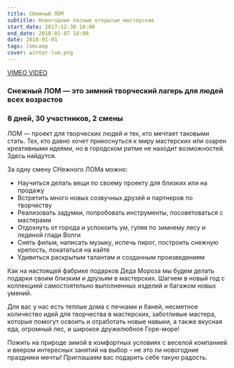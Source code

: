 ```yaml
---
title: СНежный ЛОМ
subtitle: Новогодние лесные открытые мастерские
start_date: 2017-12-30 10:00
end_date: 2018-01-07 18:00
date: 2018-01-01
tags: lomcamp
cover: winter-lom.png
---
```


[VIMEO VIDEO](https://vimeo.com/287449460)

### Снежный ЛОМ — это зимний творческий лагерь для людей всех возрастов

### 8 дней, 30 участников, 2 смены

ЛОМ — проект для творческих людей и тех, кто мечтает таковыми стать. Тех, кто давно хочет прикоснуться к миру мастерских или озарен креативными идеями, но в городском ритме не находит возможностей. Здесь найдутся.

За одну смену СНежного ЛОМа можно:

- Научиться делать вещи по своему проекту для близких или на продажу
- Встретить много новых созвучных друзей и партнеров по творчеству
- Реализовать задумки, попробовать инструменты, посоветоваться с мастерами
- Отдохнуть от города и успокоить ум, гуляя по зимнему лесу и ледяной глади Волги
- Снять фильм, написать музыку, испечь пирог, построить снежную крепость, покататься на кайте
- Удивиться раскрытым талантам и созданным произведениям

Как на настоящей фабрике подарков Деда Мороза мы будем делать подарки своим близким и друзьям в мастерских. Шагнем в новый год с коллекцией самостоятельно выполненных изделий и багажом новых умений.

Для вас у нас есть теплые дома с печками и баней, несметное количество идей для творчества в мастерских, заботливые мастера, которые помогут освоить и отработать новые навыки, а также вкусная еда, огромный лес, и широкое дружелюбное Горе-море!

Пожить на природе зимой в комфортных условиях с веселой компанией и веером интересных занятий на выбор – не это ли новогодние праздники мечты! Приглашаем вас подарить себе такую радость.
